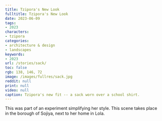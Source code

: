 ```yaml
---
title: Tzipora's New Look
fulltitle: Tzipora's New Look
date: 2023-06-09
tags:
- 2023
characters:
- tzipora
categories:
- architecture & design
- landscapes
keywords:
- 2023
url: /stories/sack/
toc: false
rgb: 138, 146, 72
image: /images/fullres/sack.jpg
reddit: null
print: null
video: null
caption: Tzipora's new fit -- a sack worn over a school shirt.
---
```

This was part of an experiment simplifying her style. This scene takes place in the borough of Sojiya, next to her home in Lola.